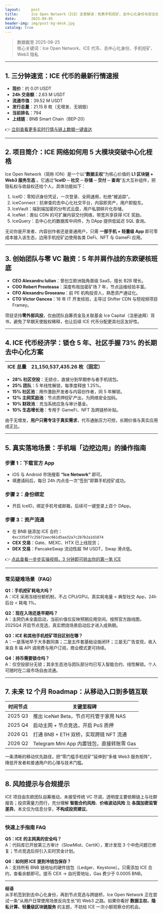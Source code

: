 ```yaml
---
layout:     post
title:      Ice Open Network（ICE）全景解读：免费手机挖矿、去中心化身份与安全社交的 Web3 新范式
date:       2025-09-05
header-img: img/post-bg-desk.jpg
catalog: true
---
```


> 数据截至 2025-06-25  
> 核心关键词：Ice Open Network、ICE 代币、去中心化身份、手机挖矿、Web3 隐私

---

## 1. 三分钟速览：ICE 代币的最新行情速报

- **现价**：约 0.01 USDT  
- **24h 交易额**：2.63 M USDT  
- **流通市值**：39.52 M USDT  
- **发行总量**：21.15 B 枚（无增发、无销毁）  
- **当前排名**：794  
- **上线链**：BNB Smart Chain（BEP-20）

👉 [立刻查看更多实时行情与链上数据一键直达](https://okxdog.com/)

---

## 2. 项目简介：ICE 网络如何用 5 大模块突破中心化桎梏

Ice Open Network（简称 ION）是一个以“**数据主权**”为核心价值的 **L1 区块链 + Web3 服务生态** 。它通过“**IceID ─ 社交 ─ 存储 ─ 交付 ─ 查询**”五大互补组件，把隐私权与收益权还给个人，具体功能如下：

1. IceID：零知识身份凭证，一次登录、全网通用，杜绝“被追踪”。  
2. IceConnect：抗审查的去中心化社交平台，内容即资产，用户即股东。  
3. IceVault：端到端加密的分布式云盘，用户私钥碎片化存储。  
4. IceNet：类似 CDN 的可扩展内容交付网络，带宽共享获得 ICE 奖励。  
5. IceQuery：去中心化的数据库中间件，为 DApp 提供低延迟 SQL 查询。

无论你是开发者、内容创作者还是普通用户，只需 **一部手机 + 轻量级 App** 即可零成本接入该生态，边用手机挖矿边使用各类 DeFi、NFT 与 GameFi 应用。

---

## 3. 创始团队与零 VC 融资：5 年并肩作战的东欧硬核班底

- **CEO Alexandru Iulian**：曾创立欧洲独角兽级 SaaS，擅长 B2B 增长。  
- **COO Robert Preoteasa**：深度布局加密矿场 7 年，节点运维经验丰富。  
- **CFO Alexandru Groseanu**：前 PE 机构投资人，熟悉资产通证化。  
- **CTO Victor Oancea**：18 年 IT 开发经验，主导过 Shifter CDN 与短视频项目 Framey。

项目坚持**零外部风投**，仅由团队自筹资金及关联基金 Ice Capital（注册迪拜）背书，避免了早期天使股权稀释，也让后续 ICE 代币分配更具社区友好性。

---

## 4. ICE 代币经济学：锁仓 5 年、社区手握 73% 的长期去中心化方案

| ICE 总量 | 21,150,537,435.26 枚（固定） |
|---|---|

- **28% 社区空投**：无锁仓，直接分到早期参与者手机钱包。  
- **25% 团队**：5 年线性解锁，每季度释放 1.25%。  
- **15% 社区池**：用作激励开发者与内容创作者，同 5 年解锁。  
- **12% 主网奖励池**：节点质押挖矿产出，为网络安全加码。  
- **10% 财政池**：充当系统应急与审计基金。  
- **10% 生态增长池**：专用于 GameFi、NFT 及跨链桥补贴。

由于无增发，**用户只需专注于真实需求**，代币通胀压力可控，长期价值与真实应用成正比。

---

## 5. 真实落地场景：手机端「边挖边用」的操作指南

### 步骤 1：下载官方 App
- iOS 与 Android 市场搜索 **“Ice Network”** 即可。  
- 填邀请码后，每日 24h 内点击一次“签到”即算手机挖矿成功。

### 步骤 2：身份绑定
- 开启 IceID，绑定手机号或邮箱，后续可一键登录上百个 DApp。

### 步骤 3：资产流通
- 在 BNB 链添加 ICE 合约：  
  `0xc335df7c25b72eec661d5aa32a7c2b7b2a1d1874`  
- **CEX 交易**：Gate、MEXC、HTX 已上线现货；  
- **DEX 交易**：PancakeSwap 流动性超 1M USDT，Swap 滑点低。

👉 [点此查看一步步实操视频，3 分钟即可转出你的第一笔 ICE](https://okxdog.com/)

---

### 常见疑难场景（FAQ）

**Q1：手机挖矿耗电大吗？**  
A：ICE 采用冻结份额机制，不占 CPU/GPU。真实耗电量 < 典型社交 App，24h 后台 < 耗电 1%。

**Q2：现在入场还是早期吗？**  
A：主网仍未全面启动，当前价值仅反映预期应用空间。按照官方路线图，2025Q4 开启节点竞选，真实燃烧场景启动后才进入成熟期。

**Q3：ICE 和其他手机挖矿项目区别在哪？**  
A：一是落地早于大多数同类；二是五件套基础设施闭环；三是无广告变现，收入来自 B 端 API 调用费与用户订阅，商业模式更可持续。

**Q4：持币需要锁仓吗？**  
A：仅空投部分无锁；其余生态池与团队部分均已写入智能合约、线性解锁。个人可随时在二级市场自由流通。

---

## 7. 未来 12 个月 Roadmap：从移动入口到多链互联

| 时间节点 | 关键里程碑 |
|---|---|
| 2025 Q3 | 推出 IceNet Beta，节点可托管于家用 NAS |
| 2025 Q4 | 启动主网 + 节点竞选，开启 PoS 质押 |
| 2026 Q1 | 打通 BNB + ETH 双桥，实现跨链 NFT 流通 |
| 2026 Q2 | Telegram Mini App 内置钱包，直接转账零 Gas |

一条清晰的移动优先路径，把“零门槛手机挖矿”延伸到“多维 Web3 服务矩阵”，降低开发者和普通用户的心理与技术门槛。

---

## 8. 风险提示与合规提示

ICE 项目由东欧团队自筹推动，未接受传统 VC 尽调，透明度主要依赖链上与社群报告；投资需量力而行，充分理解 **智能合约风险**、**价格波动风险** 及 **各国加密监管差异**。本文仅为信息分享，**不构成投资建议**。

---

### 快速上手指南 FAQ

**Q5：ICE 的主网真的安全吗？**  
A：代码库已开放第三方审计（SlowMist、CertiK），累计发现 3 个中危问题已修复；节点竞选后将引入实时赏金计划。

**Q6：如何把 ICE 提到冷钱包保存？**  
A：支持所有 BNB 链地址的硬件钱包（Ledger、Keystone）。只需添加 ICE 合约，查看余额即可。提币 CEX → 自托管地址，Gas 费少于 0.0005 BNB。

---

**结语**  
从手机签到到去中心化身份，再到节点竞选与跨链桥，Ice Open Network 正在尝试一条“从用户日常使用场景反向生长”的 Web3 之路。如果你看好 **数据主权、隐私计算、轻量级区块链服务** 的主题，不妨给 ICE 一次小额观察仓的机会。